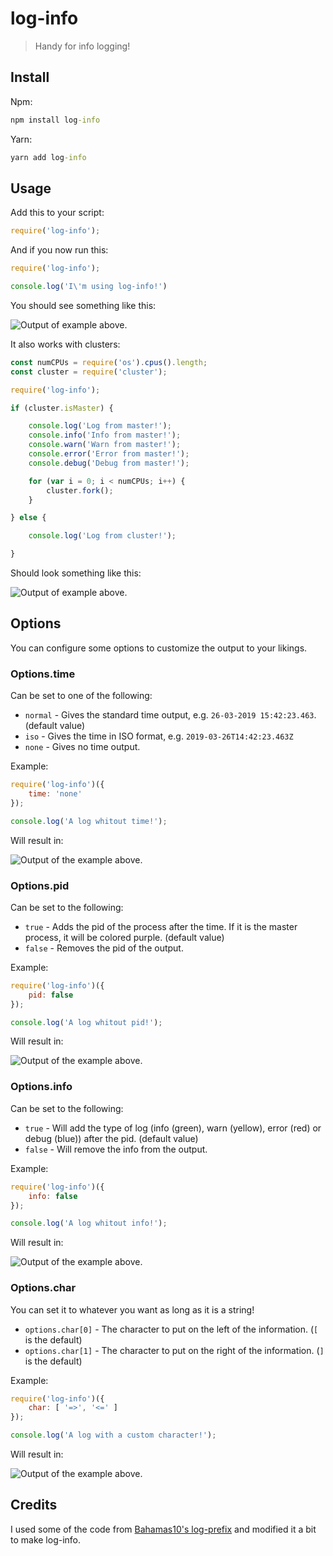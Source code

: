# log-info

> Handy for info logging!

## Install

Npm:
```cmd
npm install log-info
```
Yarn:
```cmd
yarn add log-info
```

## Usage

Add this to your script:
```javascript
require('log-info');
```

And if you now run this:
```javascript
require('log-info');

console.log('I\'m using log-info!')
```
You should see something like this:

![Output of example above.](https://imgur.com/FY4PUfU.png)

It also works with clusters:

```javascript
const numCPUs = require('os').cpus().length;
const cluster = require('cluster');

require('log-info');

if (cluster.isMaster) {

    console.log('Log from master!');
    console.info('Info from master!');
    console.warn('Warn from master!');
    console.error('Error from master!');
    console.debug('Debug from master!');

    for (var i = 0; i < numCPUs; i++) {
        cluster.fork();
    }

} else {

    console.log('Log from cluster!');

}
```

Should look something like this:

![Output of example above.](https://imgur.com/5e7dZPI.png)

## Options

You can configure some options to customize the output to your likings.

### Options.time

Can be set to one of the following:
- `normal` - Gives the standard time output, e.g. `26-03-2019 15:42:23.463`. (default value)
- `iso` - Gives the time in ISO format, e.g. `2019-03-26T14:42:23.463Z`
- `none` - Gives no time output.

Example:
```javascript
require('log-info')({
    time: 'none'
});

console.log('A log whitout time!');
```
Will result in:

![Output of the example above.](https://imgur.com/AuGiQGW.png)

### Options.pid

Can be set to the following:
- `true` - Adds the pid of the process after the time. If it is the master process, it will be colored purple. (default value)
- `false` - Removes the pid of the output.

Example:
```javascript
require('log-info')({
    pid: false
});

console.log('A log whitout pid!');
```
Will result in:

![Output of the example above.](https://imgur.com/f17rhQx.png)

### Options.info

Can be set to the following:
- `true` - Will add the type of log (info (green), warn (yellow), error (red) or debug (blue)) after the pid. (default value)
- `false` - Will remove the info from the output.

Example:
```javascript
require('log-info')({
    info: false
});

console.log('A log whitout info!');
```
Will result in:

![Output of the example above.](https://imgur.com/ikTUXMj.png)

### Options.char

You can set it to whatever you want as long as it is a string!

- `options.char[0]` - The character to put on the left of the information. (`[` is the default)
- `options.char[1]` - The character to put on the right of the information. (`]` is the default)

Example:
```javascript
require('log-info')({
    char: [ '=>', '<=' ]
});

console.log('A log with a custom character!');
```
Will result in:

![Output of the example above.](https://imgur.com/z7Lo4WD.png)

## Credits

I used some of the code from [Bahamas10's log-prefix](https://www.npmjs.com/package/log-prefix) and modified it a bit to make log-info.
